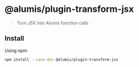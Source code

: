 # @alumis/plugin-transform-jsx

> Turn JSX into Alumis function calls

## Install

Using npm:

```sh
npm install --save-dev @alumis/plugin-transform-jsx
```